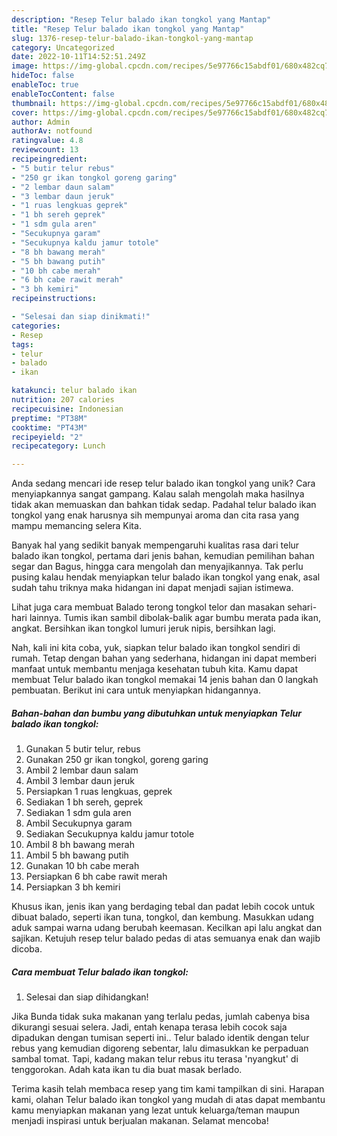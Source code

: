 ```yaml
---
description: "Resep Telur balado ikan tongkol yang Mantap"
title: "Resep Telur balado ikan tongkol yang Mantap"
slug: 1376-resep-telur-balado-ikan-tongkol-yang-mantap
category: Uncategorized
date: 2022-10-11T14:52:51.249Z
image: https://img-global.cpcdn.com/recipes/5e97766c15abdf01/680x482cq70/telur-balado-ikan-tongkol-foto-resep-utama.jpg
hideToc: false
enableToc: true
enableTocContent: false
thumbnail: https://img-global.cpcdn.com/recipes/5e97766c15abdf01/680x482cq70/telur-balado-ikan-tongkol-foto-resep-utama.jpg
cover: https://img-global.cpcdn.com/recipes/5e97766c15abdf01/680x482cq70/telur-balado-ikan-tongkol-foto-resep-utama.jpg
author: Admin
authorAv: notfound
ratingvalue: 4.8
reviewcount: 13
recipeingredient:
- "5 butir telur rebus"
- "250 gr ikan tongkol goreng garing"
- "2 lembar daun salam"
- "3 lembar daun jeruk"
- "1 ruas lengkuas geprek"
- "1 bh sereh geprek"
- "1 sdm gula aren"
- "Secukupnya garam"
- "Secukupnya kaldu jamur totole"
- "8 bh bawang merah"
- "5 bh bawang putih"
- "10 bh cabe merah"
- "6 bh cabe rawit merah"
- "3 bh kemiri"
recipeinstructions:

- "Selesai dan siap dinikmati!"
categories:
- Resep
tags:
- telur
- balado
- ikan

katakunci: telur balado ikan 
nutrition: 207 calories
recipecuisine: Indonesian
preptime: "PT38M"
cooktime: "PT43M"
recipeyield: "2"
recipecategory: Lunch

---
```





Anda sedang mencari ide resep telur balado ikan tongkol yang unik? Cara menyiapkannya sangat gampang. Kalau salah mengolah maka hasilnya tidak akan memuaskan dan bahkan tidak sedap. Padahal telur balado ikan tongkol yang enak harusnya sih mempunyai aroma dan cita rasa yang mampu memancing selera Kita.





Banyak hal yang sedikit banyak mempengaruhi kualitas rasa dari telur balado ikan tongkol, pertama dari jenis bahan, kemudian pemilihan bahan segar dan Bagus, hingga cara mengolah dan menyajikannya. Tak perlu pusing kalau hendak menyiapkan telur balado ikan tongkol yang enak,      asal sudah tahu triknya maka hidangan ini dapat menjadi sajian istimewa.














Lihat juga cara membuat Balado terong tongkol telor dan masakan sehari-hari lainnya. Tumis ikan sambil dibolak-balik agar bumbu merata pada ikan, angkat. Bersihkan ikan tongkol lumuri jeruk nipis, bersihkan lagi.






Nah, kali ini kita coba, yuk, siapkan telur balado ikan tongkol sendiri di rumah. Tetap dengan bahan yang sederhana, hidangan ini dapat memberi manfaat untuk membantu menjaga kesehatan tubuh kita. Kamu dapat membuat Telur balado ikan tongkol memakai 14 jenis bahan dan 0 langkah pembuatan. Berikut ini cara untuk menyiapkan hidangannya.

<!--inarticleads1-->

##### Bahan-bahan dan bumbu yang dibutuhkan untuk menyiapkan Telur balado ikan tongkol:

1. Gunakan 5 butir telur, rebus
1. Gunakan 250 gr ikan tongkol, goreng garing
1. Ambil 2 lembar daun salam
1. Ambil 3 lembar daun jeruk
1. Persiapkan 1 ruas lengkuas, geprek
1. Sediakan 1 bh sereh, geprek
1. Sediakan 1 sdm gula aren
1. Ambil Secukupnya garam
1. Sediakan Secukupnya kaldu jamur totole
1. Ambil 8 bh bawang merah
1. Ambil 5 bh bawang putih
1. Gunakan 10 bh cabe merah
1. Persiapkan 6 bh cabe rawit merah
1. Persiapkan 3 bh kemiri


Khusus ikan, jenis ikan yang berdaging tebal dan padat lebih cocok untuk dibuat balado, seperti ikan tuna, tongkol, dan kembung. Masukkan udang aduk sampai warna udang berubah keemasan. Kecilkan api lalu angkat dan sajikan. Ketujuh resep telur balado pedas di atas semuanya enak dan wajib dicoba. 

<!--inarticleads2-->

##### Cara membuat Telur balado ikan tongkol:


1. Selesai dan siap dihidangkan!

Jika Bunda tidak suka makanan yang terlalu pedas, jumlah cabenya bisa dikurangi sesuai selera. Jadi, entah kenapa terasa lebih cocok saja dipadukan dengan tumisan seperti ini.. Telur balado identik dengan telur rebus yang kemudian digoreng sebentar, lalu dimasukkan ke perpaduan sambal tomat. Tapi, kadang makan telur rebus itu terasa &#39;nyangkut&#39; di tenggorokan. Adah kata ikan tu dia buat masak berlado. 

Terima kasih telah membaca resep yang tim kami tampilkan di sini. Harapan kami, olahan Telur balado ikan tongkol yang mudah di atas dapat membantu kamu menyiapkan makanan yang lezat untuk keluarga/teman maupun menjadi inspirasi untuk berjualan makanan. Selamat mencoba!
